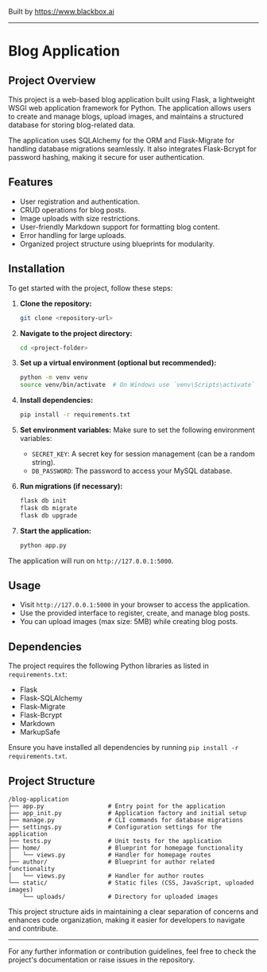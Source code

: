 
Built by https://www.blackbox.ai

---

# Blog Application

## Project Overview
This project is a web-based blog application built using Flask, a lightweight WSGI web application framework for Python. The application allows users to create and manage blogs, upload images, and maintains a structured database for storing blog-related data. 

The application uses SQLAlchemy for the ORM and Flask-Migrate for handling database migrations seamlessly. It also integrates Flask-Bcrypt for password hashing, making it secure for user authentication.

## Features
- User registration and authentication.
- CRUD operations for blog posts.
- Image uploads with size restrictions.
- User-friendly Markdown support for formatting blog content.
- Error handling for large uploads.
- Organized project structure using blueprints for modularity.

## Installation
To get started with the project, follow these steps:

1. **Clone the repository:**
   ```bash
   git clone <repository-url>
   ```

2. **Navigate to the project directory:**
   ```bash
   cd <project-folder>
   ```

3. **Set up a virtual environment (optional but recommended):**
   ```bash
   python -m venv venv
   source venv/bin/activate  # On Windows use `venv\Scripts\activate`
   ```

4. **Install dependencies:**
   ```bash
   pip install -r requirements.txt
   ```

5. **Set environment variables:**
   Make sure to set the following environment variables:
   - `SECRET_KEY`: A secret key for session management (can be a random string).
   - `DB_PASSWORD`: The password to access your MySQL database.

6. **Run migrations (if necessary):**
   ```bash
   flask db init
   flask db migrate
   flask db upgrade
   ```

7. **Start the application:**
   ```bash
   python app.py
   ```

The application will run on `http://127.0.0.1:5000`.

## Usage
- Visit `http://127.0.0.1:5000` in your browser to access the application.
- Use the provided interface to register, create, and manage blog posts.
- You can upload images (max size: 5MB) while creating blog posts.
  
## Dependencies
The project requires the following Python libraries as listed in `requirements.txt`:
- Flask
- Flask-SQLAlchemy
- Flask-Migrate
- Flask-Bcrypt
- Markdown
- MarkupSafe

Ensure you have installed all dependencies by running `pip install -r requirements.txt`.

## Project Structure
```
/blog-application
├── app.py                  # Entry point for the application
├── app_init.py             # Application factory and initial setup
├── manage.py               # CLI commands for database migrations
├── settings.py             # Configuration settings for the application
├── tests.py                # Unit tests for the application
├── home/                   # Blueprint for homepage functionality
│   └── views.py            # Handler for homepage routes
├── author/                 # Blueprint for author related functionality
│   └── views.py            # Handler for author routes
└── static/                 # Static files (CSS, JavaScript, uploaded images)
    └── uploads/            # Directory for uploaded images
```

This project structure aids in maintaining a clear separation of concerns and enhances code organization, making it easier for developers to navigate and contribute.

--- 

For any further information or contribution guidelines, feel free to check the project's documentation or raise issues in the repository.